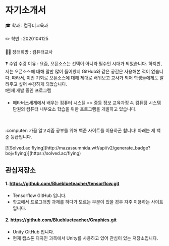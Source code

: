 # 자기소개서


🎓 학과 : 컴퓨터교육과
</br>
</br>
✏️ 학번 : 2020104125
</br>
</br>
👩‍🏫 장래희망 : 컴퓨터교사 
</br> 
</br>
❓ 수업 수강 이유 : 요즘, 오픈소스는 선택이 아니라 필수인 시대가 되었습니다. 하지만, 저는 오픈소스에 대해 말만 많이 들어봤지 GitHub와 같은 공간은 사용해본 적이 없습니다. 따라서, 이번 기회로 오픈소스에 대해 제대로 배워보고 교사가 되어 학생들에게도 알려주고 싶어 수강하게 되었습니다.
</br>
:exclamation:현재 개발 중인 프로그램
 * 메타버스세계에서 배우는 컴퓨터 시스템
 => 중등 정보 교육과정 4. 컴퓨팅 시스템 단원의 컴퓨터 내부요소 학습을 위한 프로그램을 개발하고 있습니다.
</br>
</br>
:computer: 가끔 알고리즘 공부를 위해 백준 사이트를 이용하곤 합니다! 아래는 제 백준 등급입니다.
</br>
</br>
[![Solved.ac
flying](http://mazassumnida.wtf/api/v2/generate_badge?boj=flying)](https://solved.ac/flying)

## 관심저장소

#### 1. https://github.com/Blueblueteacher/tensorflow.git
* Tensorflow GitHub 입니다.
* 학교에서 프로그래밍 과제를 하다가 모르는 부분이 있을 경우 자주 이용하는 사이트 입니다.

#### 2. https://github.com/Blueblueteacher/Graphics.git
* Unity GitHub 입니다.
* 현재 캡스톤 디자인 과목에서 Unity를 사용하고 있어 관심이 있는 저장소입니다.
